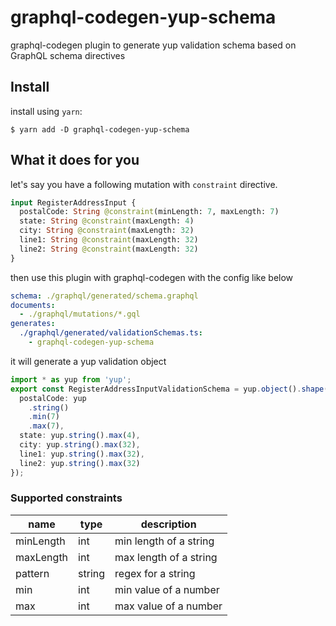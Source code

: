 # graphql-codegen-yup-schema

graphql-codegen plugin to generate yup validation schema based on GraphQL schema directives

## Install

install using `yarn`:

    $ yarn add -D graphql-codegen-yup-schema

## What it does for you

let's say you have a following mutation with `constraint` directive.

```graphql
input RegisterAddressInput {
  postalCode: String @constraint(minLength: 7, maxLength: 7)
  state: String @constraint(maxLength: 4)
  city: String @constraint(maxLength: 32)
  line1: String @constraint(maxLength: 32)
  line2: String @constraint(maxLength: 32)
}
```

then use this plugin with graphql-codegen with the config like below

```yml
schema: ./graphql/generated/schema.graphql
documents:
  - ./graphql/mutations/*.gql
generates:
  ./graphql/generated/validationSchemas.ts:
    - graphql-codegen-yup-schema
```

it will generate a yup validation object

```ts
import * as yup from 'yup';
export const RegisterAddressInputValidationSchema = yup.object().shape({
  postalCode: yup
    .string()
    .min(7)
    .max(7),
  state: yup.string().max(4),
  city: yup.string().max(32),
  line1: yup.string().max(32),
  line2: yup.string().max(32)
});
```

### Supported constraints

| name      | type   | description            |
| --------- | ------ | ---------------------- |
| minLength | int    | min length of a string |
| maxLength | int    | max length of a string |
| pattern   | string | regex for a string     |
| min       | int    | min value of a number  |
| max       | int    | max value of a number  |
